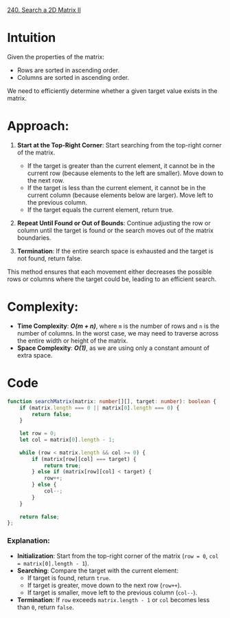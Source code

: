 [240. Search a 2D Matrix II](https://leetcode.com/problems/search-a-2d-matrix-ii/)

# Intuition

Given the properties of the matrix:

- Rows are sorted in ascending order.
- Columns are sorted in ascending order.

We need to efficiently determine whether a given target value exists in the matrix.
# Approach:

1. **Start at the Top-Right Corner**: Start searching from the top-right corner of the matrix.
   - If the target is greater than the current element, it cannot be in the current row (because elements to the left are smaller). Move down to the next row.
   - If the target is less than the current element, it cannot be in the current column (because elements below are larger). Move left to the previous column.
   - If the target equals the current element, return true.
   
2. **Repeat Until Found or Out of Bounds**: Continue adjusting the row or column until the target is found or the search moves out of the matrix boundaries.

3. **Termination**: If the entire search space is exhausted and the target is not found, return false.

This method ensures that each movement either decreases the possible rows or columns where the target could be, leading to an efficient search.

# Complexity:

- **Time Complexity**: ***O(m + n)***, where `m` is the number of rows and `n` is the number of columns. In the worst case, we may need to traverse across the entire width or height of the matrix.
- **Space Complexity**: ***O(1)***, as we are using only a constant amount of extra space.

# Code
```typescript
function searchMatrix(matrix: number[][], target: number): boolean {
    if (matrix.length === 0 || matrix[0].length === 0) {
        return false;
    }
    
    let row = 0;
    let col = matrix[0].length - 1;
    
    while (row < matrix.length && col >= 0) {
        if (matrix[row][col] === target) {
            return true;
        } else if (matrix[row][col] < target) {
            row++;
        } else {
            col--;
        }
    }
    
    return false;
};

```

### Explanation:

- **Initialization**: Start from the top-right corner of the matrix (`row = 0`, `col = matrix[0].length - 1`).
- **Searching**: Compare the target with the current element:
  - If target is found, return `true`.
  - If target is greater, move down to the next row (`row++`).
  - If target is smaller, move left to the previous column (`col--`).
- **Termination**: If `row` exceeds `matrix.length - 1` or `col` becomes less than `0`, return `false`.